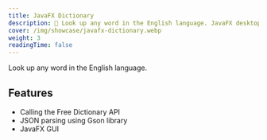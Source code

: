 ```yaml
---
title: JavaFX Dictionary
description: 📗 Look up any word in the English language. JavaFX desktop app using Free Dictionary API.
cover: /img/showcase/javafx-dictionary.webp
weight: 3
readingTime: false
---
```


Look up any word in the English language.

## Features

- Calling the Free Dictionary API
- JSON parsing using Gson library
- JavaFX GUI
